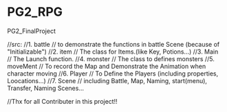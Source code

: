 # PG2_RPG
PG2_FinalProject

//src:
//1. battle
//    to demonstrate the functions in battle Scene (because of "Initializable")
//2. item
//    The class for Items.(like Key, Potions...)
//3. Main
//    The Launch function.
//4. monster
//    The class to defines monsters
//5. moveMent
//    To record the Map and Demonstrate the Animation when character moving
//6. Player
//    To Define the Players (including properties, Loocations...)
//7. Scene
//    including Battle, Map, Naming, start(menu), Transfer, Naming Scenes...

//Thx for all Contributer in this project!!
